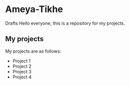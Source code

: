 # Ameya-Tikhe
Drafts
Hello everyone, this is a repository for my projects.

## My projects
My projects are as follows:
* Project 1
* Project 2
* Project 3
* Project 4